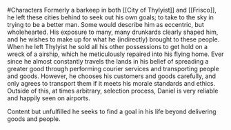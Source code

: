 #Characters
Formerly a barkeep in both [[City of Thylyist]] and [[Frisco]], he left these cities behind to seek out his own goals; to take to the sky in trying to be a better man. 
Some would describe him as eccentric, but wholehearted. His exposure to many, many drunkards clearly shaped him, and he wishes to make up for what he (indirectly) brought to these people. 
When he left Thylyist he sold all his other possessions to get hold on a wreck of a airship, which he meticulously repaired into his flying home. 
Ever since he almost constantly travels the lands in his belief of spreading a greater good through performing courier services and transporting people and goods. 
However, he chooses his customers and goods carefully, and only agrees to transport them if it meets his morale standards and ethics. Outside of this, at times arbitrary, selection process, Daniel is very reliable and happily seen on airports. 

Content but unfulfilled he seeks to find a goal in his life beyond delivering goods and people.